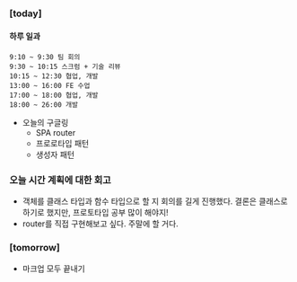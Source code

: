 ### [today]   

#### 하루 일과
```
9:10 ~ 9:30 팀 회의
9:30 ~ 10:15 스크럼 + 기술 리뷰
10:15 ~ 12:30 협업, 개발
13:00 ~ 16:00 FE 수업
17:00 ~ 18:00 협업, 개발
18:00 ~ 26:00 개발
```

* 오늘의 구글링
  * SPA router
  * 프로로타입 패턴
  * 생성자 패턴

### 오늘 시간 계획에 대한 회고
* 객체를 클래스 타입과 함수 타입으로 할 지 회의를 길게 진행했다. 결론은 클래스로 하기로 했지만, 프로토타입 공부 많이 해야지!
* router를 직접 구현해보고 싶다. 주말에 할 거다.

### [tomorrow]
* 마크업 모두 끝내기
